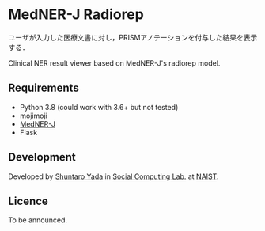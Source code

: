 # MedNER-J Radiorep

ユーザが入力した医療文書に対し，PRISMアノテーションを付与した結果を表示する．

Clinical NER result viewer based on MedNER-J's radiorep model.

## Requirements

- Python 3.8 (could work with 3.6+ but not tested)
- mojimoji
- [MedNER-J](https://github.com/sociocom/MedNER-J.git)
- Flask

## Development

Developed by [Shuntaro Yada](https://shuntaroy.com) in [Social Computing Lab.](https://sociocom.naist.jp) at [NAIST](https://www.naist.jp).

## Licence

To be announced.
